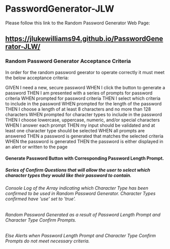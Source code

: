# PasswordGenerator-JLW

Please follow this link to the Random Password Generator Web Page: 
## https://jlukewilliams94.github.io/PasswordGenerator-JLW/

### Random Password Generator Acceptance Criteria 
In order for the random password geerator to operate correctly it must meet the below acceptance criteria:

GIVEN I need a new, secure password
WHEN I click the button to generate a password
THEN I am presented with a series of prompts for password criteria
WHEN prompted for password criteria
THEN I select which criteria to include in the password
WHEN prompted for the length of the password
THEN I choose a length of at least 8 characters and no more than 128 characters
WHEN prompted for character types to include in the password
THEN I choose lowercase, uppercase, numeric, and/or special characters
WHEN I answer each prompt
THEN my input should be validated and at least one character type should be selected
WHEN all prompts are answered
THEN a password is generated that matches the selected criteria
WHEN the password is generated
THEN the password is either displayed in an alert or written to the page

#### Generate Password Button with Corresponding Password Length Prompt. 


##### Series of Confirm Questions that will allow the user to select which character types they would like their password to contain. 

###### Console Log of the Array indicating which Character Type has been confirmed to be used in Random Password Generator. Character Types confirmed have 'use' set to 'true'.

###### Random Password Generated as a result of Password Length Prompt and Character Type Confirm Prompts. 

###### Else Alerts when Password Length Prompt and Character Type Confirm Prompts do not meet necessary criteria. 